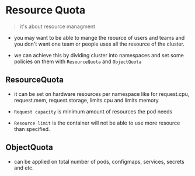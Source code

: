 # Resource Quota

> it's about resource managment

- you may want to be able to mange the reource of users and teams and you don't want one team or people uses all the resource of the cluster.

- we can achieve this by dividing cluster into namespaces and set some policies on them with `ResourceQuota` and `ObjectQuota`

## ResourceQuota

- it can be set on hardware resources per namespace like for request.cpu, request.mem, request.storage, limits.cpu and limits.memory

- `Request capacity` is minimum amount of resources the pod needs

- `Resource limit` is the container will not be able to use more resource than specified.

## ObjectQuota

- can be applied on total number of pods, configmaps, services, secrets and etc.